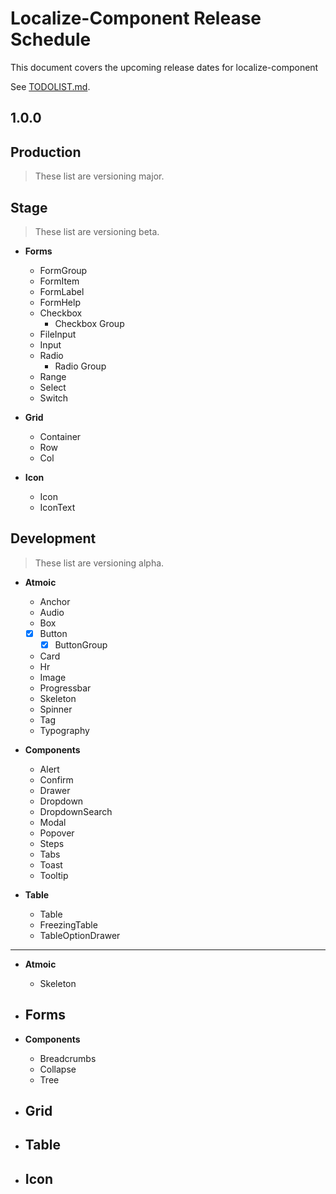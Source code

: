 # Localize-Component Release Schedule

This document covers the upcoming release dates for localize-component

See [TODOLIST.md](https://github.com/Seolhun/localize-components/blob/develop/TODOLIST.md).

## 1.0.0

## Production

> These list are versioning major.

## Stage

> These list are versioning beta.

- **Forms**
  - FormGroup
  - FormItem
  - FormLabel
  - FormHelp
  - Checkbox
    - Checkbox Group
  - FileInput
  - Input
  - Radio
    - Radio Group
  - Range
  - Select
  - Switch

- **Grid**
  - Container
  - Row
  - Col

- **Icon**
  - Icon
  - IconText

## Development

> These list are versioning alpha.

- **Atmoic**
  - Anchor
  - Audio
  - Box
  - [x] Button
    - [x] ButtonGroup
  - Card
  - Hr
  - Image
  - Progressbar
  - Skeleton
  - Spinner
  - Tag
  - Typography

- **Components**
  - Alert
  - Confirm
  - Drawer
  - Dropdown
  - DropdownSearch
  - Modal
  - Popover
  - Steps
  - Tabs
  - Toast
  - Tooltip

- **Table**
  - Table
  - FreezingTable
  - TableOptionDrawer

---

- **Atmoic**
  - Skeleton

- **Forms**
  - 

- **Components**
  - Breadcrumbs
  - Collapse
  - Tree

- **Grid**
  - 

- **Table**
  - 

- **Icon**
  - 
